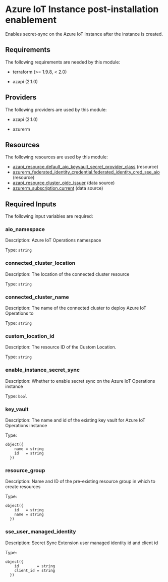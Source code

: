 <!-- BEGIN_TF_DOCS -->
# Azure IoT Instance post-installation enablement

Enables secret-sync on the Azure IoT instance after the instance is created.

## Requirements

The following requirements are needed by this module:

- terraform (>= 1.9.8, < 2.0)

- azapi (2.1.0)

## Providers

The following providers are used by this module:

- azapi (2.1.0)

- azurerm

## Resources

The following resources are used by this module:

- [azapi_resource.default_aio_keyvault_secret_provider_class](https://registry.terraform.io/providers/Azure/azapi/2.1.0/docs/resources/resource) (resource)
- [azurerm_federated_identity_credential.federated_identity_cred_sse_aio](https://registry.terraform.io/providers/hashicorp/azurerm/latest/docs/resources/federated_identity_credential) (resource)
- [azapi_resource.cluster_oidc_issuer](https://registry.terraform.io/providers/Azure/azapi/2.1.0/docs/data-sources/resource) (data source)
- [azurerm_subscription.current](https://registry.terraform.io/providers/hashicorp/azurerm/latest/docs/data-sources/subscription) (data source)

## Required Inputs

The following input variables are required:

### aio\_namespace

Description: Azure IoT Operations namespace

Type: `string`

### connected\_cluster\_location

Description: The location of the connected cluster resource

Type: `string`

### connected\_cluster\_name

Description: The name of the connected cluster to deploy Azure IoT Operations to

Type: `string`

### custom\_location\_id

Description: The resource ID of the Custom Location.

Type: `string`

### enable\_instance\_secret\_sync

Description: Whether to enable secret sync on the Azure IoT Operations instance

Type: `bool`

### key\_vault

Description: The name and id of the existing key vault for Azure IoT Operations instance

Type:

```hcl
object({
    name = string
    id   = string
  })
```

### resource\_group

Description: Name and ID of the pre-existing resource group in which to create resources

Type:

```hcl
object({
    id   = string
    name = string
  })
```

### sse\_user\_managed\_identity

Description: Secret Sync Extension user managed identity id and client id

Type:

```hcl
object({
    id        = string
    client_id = string
  })
```
<!-- END_TF_DOCS -->
